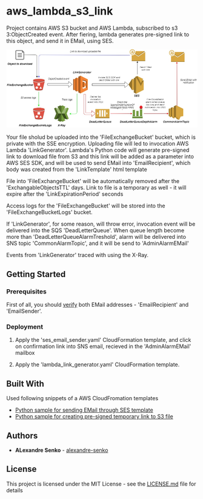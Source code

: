# aws_lambda_s3_link

Project contains AWS S3 bucket and AWS Lambda, subscribed to s3 3:ObjectCreated event. After fiering, lambda generates pre-signed link to this object, and send it in EMail, using SES. 

![aws_lambda_s3_link](https://raw.githubusercontent.com/alexandre-senko/aws_lambda_s3_link/master/s3_link_generator.jpg)

Your file sholud be uploaded into the 'FileExchangeBucket' bucket, which is private with the SSE encryption. Uploading file will led to invocation AWS Lambda 'LinkGenerator'. Lambda's Python code will generate pre-signed link to download file from S3 and this link will be added as a parameter into AWS SES SDK, and will be used to send EMail into 'EmailRecipient', which body was created from the 'LinkTemplate' html template 

File into 'FileExchangeBucket' will be automatically removed after the 'ExchangableObjectsTTL' days. Link to file is a temporary as well - it will expire after the 'LinkExpirationPeriod' seconds

Access logs for the 'FileExchangeBucket' will be stored into the 'FileExchangeBucketLogs' bucket. 

If 'LinkGenerator', for some reason, will throw error, invocation event will be delivered into the SQS 'DeadLetterQueue'. When queue length become more than 'DeadLetterQueueAlarmTreshold', alarm will be delivered into SNS topic 'CommonAlarmTopic', and it will be send to 'AdminAlarmEMail'   

Events from 'LinkGenerator' traced with using the X-Ray. 

## Getting Started


### Prerequisites

First of all, you should [verify](https://docs.aws.amazon.com/en_us/ses/latest/DeveloperGuide/verify-email-addresses.html) both EMail addresses - 'EmailRecipient' and 'EmailSender'. 


### Deployment

1) Apply the 'ses_email_sender.yaml' CloudFormation template, and click on confirmation link into SNS email, recieved in the 'AdminAlarmEMail' mailbox

2) Apply the 'lambda_link_generator.yaml' CloudFormation template.


## Built With

Used following snippets of a AWS CloudFromation templates 
* [Python sample for sending EMail through SES template]( https://docs.aws.amazon.com/en_us/code-samples/latest/catalog/python-ses-ses_sendtemplatedemail.py.html)
* [Python sample for creating pre-signed temporary link to S3 file](https://aws.amazon.com/ru/premiumsupport/knowledge-center/presigned-url-s3-bucket-expiration/)

## Authors

* **ALexandre Senko** - [alexandre-senko](https://github.com/alexandre-senko/)


## License

This project is licensed under the MIT License - see the [LICENSE.md](LICENSE.md) file for details


